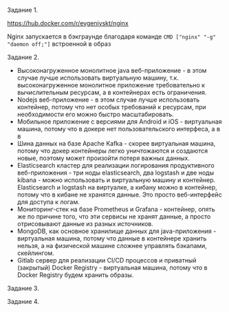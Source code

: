 Задание 1.

https://hub.docker.com/r/evgeniyskt/nginx

Nginx запускается в бэкграунде благодаря команде `CMD ["nginx" "-g" "daemon off;"]` встроенной в образ

Задание 2.
- Высоконагруженное монолитное java веб-приложение - в этом случае лучше использовать виртуальную машину, т.к. высоконагруженное монолитное приложение требовательно к вычислительным ресурсам, а в контейнерах есть ограничения.
- Nodejs веб-приложение - в этом случае лучше использовать контейнер, потому что нет особых требований к ресурсам, при необходимости его можно быстро масштабировать.
- Мобильное приложение c версиями для Android и iOS - виртуальная машина, потому что в докере нет пользовательского интерфеса, а в в
- Шина данных на базе Apache Kafka - скорее виртуальная машина, потому что докер контейнеры легко уничтожаются и создаются новые, поэтому может произойти потеря важных данных.
- Elasticsearch кластер для реализации логирования продуктивного веб-приложения - три ноды elasticsearch, два logstash и две ноды kibana - можно использовать и виртуальную машину и контейнер. Elasticsearch и logstash на виртуалке, а кибану можно в контейнер, потому что в кибане не хранятся данные. Это просто веб-интерфейс для доступа к логам. 
- Мониторинг-стек на базе Prometheus и Grafana - контейнер, опять же по причине того, что эти сервисы не хранят данные, а просто отрисовывают данные из разных источников.
- MongoDB, как основное хранилище данных для java-приложения - виртуальная машина, потому что данные в контейнере хранить нельзя, а на физической машине сложнее управлять бэкапами, скейлингом.
- Gitlab сервер для реализации CI/CD процессов и приватный (закрытый) Docker Registry - виртуальная машина, потому что в Docker Registry будем хранить образы.

Задание 3.

Задание 4.


